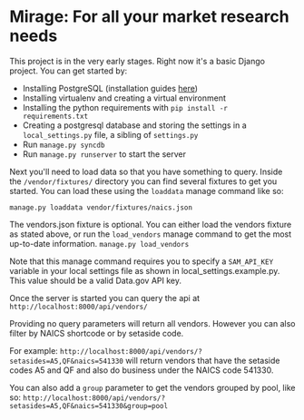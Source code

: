 # Mirage: For all your market research needs

This project is in the very early stages. Right now it's a basic Django project. You can get started by:

 * Installing PostgreSQL (installation guides [here](https://wiki.postgresql.org/wiki/Detailed_installation_guides))
 * Installing virtualenv and creating a virtual environment
 * Installing the python requirements with ```pip install -r requirements.txt```
 * Creating a postgresql database and storing the settings in a ```local_settings.py``` file, a sibling of ```settings.py```
 * Run ```manage.py syncdb```
 * Run `manage.py runserver` to start the server 

 Next you'll need to load data so that you have something to query. Inside the `/vendor/fixtures/` directory you can find several fixtures to get you started. You can load these using the `loaddata` manage command like so:

 `manage.py loaddata vendor/fixtures/naics.json`

 The vendors.json fixture is optional. You can either load the vendors fixture as stated above, or run the ```load_vendors``` manage command to get the most up-to-date information. 
 ```manage.py load_vendors```

 Note that this manage command requires you to specify a ```SAM_API_KEY``` variable in your local settings file as shown in local_settings.example.py. This value should be a valid Data.gov API key.   

 Once the server is started you can query the api at
 `http://localhost:8000/api/vendors/`
 
 Providing no query parameters will return all vendors. However you can also filter by NAICS shortcode or by setaside code.
 
 For example:
 `http://localhost:8000/api/vendors/?setasides=A5,QF&naics=541330`
 will return vendors that have the setaside codes A5 and QF and also do business under the NAICS code 541330.

You can also add a `group` parameter to get the vendors grouped by pool, like so:
 `http://localhost:8000/api/vendors/?setasides=A5,QF&naics=541330&group=pool`

